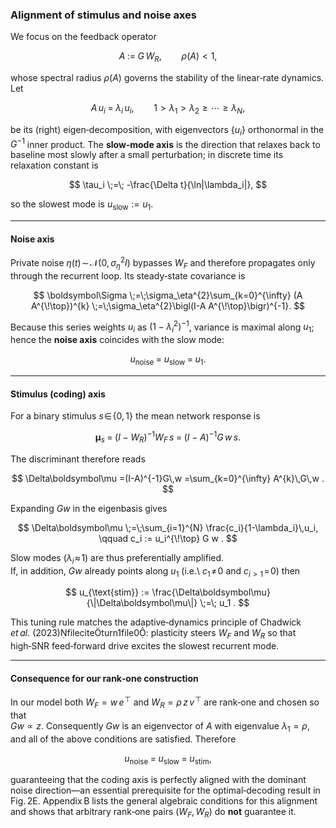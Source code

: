 
### Alignment of stimulus and noise axes  

We focus on the feedback operator  

$$
A \;:=\; G\,W_R , \qquad \rho(A)<1 ,
$$

whose spectral radius $\rho(A)$ governs the stability of the linear‑rate dynamics.
Let  

$$
A\,u_i \;=\;\lambda_i\,u_i , \qquad  
1>\lambda_1>\lambda_2\ge\cdots\ge\lambda_N ,
$$

be its (right) eigen‑decomposition, with eigenvectors $\{u_i\}$ orthonormal in the $G^{-1}$ inner product.
The **slow‑mode axis** is the direction that relaxes back to baseline most slowly after a small perturbation; in discrete time its relaxation
constant is  

$$
\tau_i \;=\; -\frac{\Delta t}{\ln|\lambda_i|},
$$

so the slowest mode is $u_{\text{slow}}:=u_1$.

---

#### Noise axis  

Private noise $\eta(t)\!\sim\!\mathcal N(0,\sigma_\eta^2 I)$ bypasses $W_F$ and therefore propagates only through the recurrent loop.
Its steady‑state covariance is  

$$
\boldsymbol\Sigma \;=\;\sigma_\eta^{2}\sum_{k=0}^{\infty} (A A^{\!\top})^{k}
               \;=\;\sigma_\eta^{2}\bigl(I-A A^{\!\top}\bigr)^{-1}.
$$

Because this series weights $u_i$ as $(1-\lambda_i^2)^{-1}$, variance is maximal along $u_1$; hence the
**noise axis** coincides with the slow mode:  

$$
u_{\text{noise}} \;=\; u_{\text{slow}} \;=\; u_1 .
$$

---

#### Stimulus (coding) axis  

For a binary stimulus $s\!\in\!\{0,1\}$ the mean network response is  

$$
\boldsymbol\mu_s
    \;=\; (I-W_R)^{-1} W_F\,s
    \;=\; (I-A)^{-1} G\,w\,s .
$$

The discriminant therefore reads  

$$
\Delta\boldsymbol\mu
      =(I-A)^{-1}G\,w
      =\sum_{k=0}^{\infty} A^{k}\,G\,w .
$$

Expanding $G w$ in the eigenbasis gives  

$$
\Delta\boldsymbol\mu
      \;=\;\sum_{i=1}^{N} \frac{c_i}{1-\lambda_i}\,u_i,
      \qquad c_i := u_i^{\!\top} G w .
$$

Slow modes ($\lambda_i\!\approx\!1$) are thus preferentially amplified.  
If, in addition, $G w$ already points along $u_1$ (i.e.\ $c_1\!\neq\!0$ and $c_{i>1}\!=\!0$) then  

$$
u_{\text{stim}} := \frac{\Delta\boldsymbol\mu}{\|\Delta\boldsymbol\mu\|} \;=\; u_1 .
$$

This tuning rule matches the adaptive‑dynamics principle of Chadwick *et al.* (2023)fileciteturn1file0:
plasticity steers $W_F$ and $W_R$ so that high‑SNR feed‑forward drive excites the slowest recurrent mode.

---

#### Consequence for our rank‑one construction  

In our model both $W_F = w\,e^{\!\top}$ and $W_R = \rho\,z\,v^{\!\top}$ are rank‑one and chosen so that  
$G w \propto z$.  Consequently $G w$ is an eigenvector of $A$ with eigenvalue $\lambda_1=\rho$, and all of the above
conditions are satisfied.  Therefore  

$$
u_{\text{noise}} \;=\; u_{\text{slow}} \;=\; u_{\text{stim}},
$$

guaranteeing that the coding axis is perfectly aligned with the dominant noise direction—an essential prerequisite for the
optimal‑decoding result in Fig.​ 2E.  Appendix B lists the general algebraic conditions for this alignment and shows that
arbitrary rank‑one pairs $(W_F,W_R)$ do **not** guarantee it.
